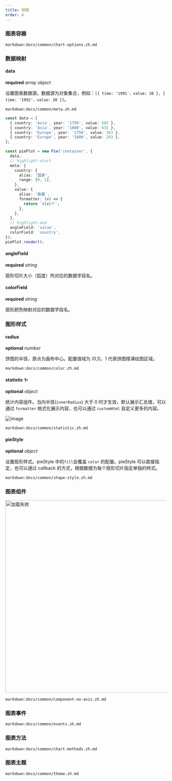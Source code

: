 ```yaml
---
title: 饼图
order: 4
---
```


### 图表容器

`markdown:docs/common/chart-options.zh.md`

### 数据映射

#### data

<description>**required** _array object_</description>

设置图表数据源。数据源为对象集合，例如：`[{ time: '1991'，value: 20 }, { time: '1992'，value: 20 }]`。

`markdown:docs/common/meta.zh.md`

```ts
const data = [
  { country: 'Asia', year: '1750', value: 502 },
  { country: 'Asia', year: '1800', value: 635 },
  { country: 'Europe', year: '1750', value: 163 },
  { country: 'Europe', year: '1800', value: 203 },
];

const piePlot = new Pie('container', {
  data,
  // highlight-start
  meta: {
    country: {
      alias: '国家',
      range: [0, 1],
    },
    value: {
      alias: '数量',
      formatter: (v) => {
        return `${v}个`;
      },
    },
  },
  // highlight-end
  angleField: 'value',
  colorField: 'country',
});
piePlot.render();
```

#### angleField 

<description>**required** _string_</description>

扇形切片大小（弧度）所对应的数据字段名。

#### colorField 

<description>**required** _string_</description>

扇形颜色映射对应的数据字段名。

### 图形样式

#### radius 

<description>**optional** _number_</description>

饼图的半径，原点为画布中心。配置值域为 (0,1]，1 代表饼图撑满绘图区域。

`markdown:docs/common/color.zh.md`

#### statistic ✨

<description>**optional** _object_</description>

统计内容组件。当内半径(`innerRadius`) 大于 0 时才生效，默认展示汇总值，可以通过 `formatter` 格式化展示内容，也可以通过 `customHtml` 自定义更多的内容。

![image](https://gw.alipayobjects.com/zos/bmw-prod/860bbf6e-cf20-4bdf-88bd-e8d685d12e9a.svg)

`markdown:docs/common/statistic.zh.md`

#### pieStyle 

<description>**optional** _object_</description>

设置扇形样式。pieStyle 中的`fill`会覆盖 `color` 的配置。pieStyle 可以直接指定，也可以通过 callback 的方式，根据数据为每个扇形切片指定单独的样式。

`markdown:docs/common/shape-style.zh.md`

### 图表组件

<img src="https://gw.alipayobjects.com/mdn/rms_d314dd/afts/img/A*TBHtTY6RmHIAAAAAAAAAAAAAARQnAQ" alt="加载失败" width="600">

`markdown:docs/common/component-no-axis.zh.md`

### 图表事件

`markdown:docs/common/events.zh.md`

### 图表方法

`markdown:docs/common/chart-methods.zh.md`

### 图表主题

`markdown:docs/common/theme.zh.md`